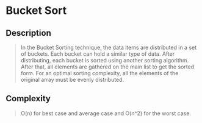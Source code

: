 # Bucket Sort

## Description
> In the Bucket Sorting technique, the data items are distributed in a set of buckets. Each bucket can hold a similar type of data. After distributing, each bucket is sorted using another sorting algorithm. After that, all elements are gathered on the main list to get the sorted form. For an optimal sorting complexity, all the elements of the original array must be evenly distributed.

## Complexity
> O(n) for best case and average case and O(n^2) for the worst case.
